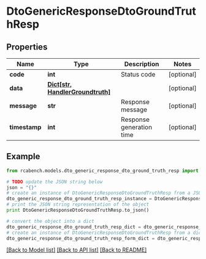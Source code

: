 # DtoGenericResponseDtoGroundTruthResp


## Properties

Name | Type | Description | Notes
------------ | ------------- | ------------- | -------------
**code** | **int** | Status code | [optional] 
**data** | [**Dict[str, HandlerGroundtruth]**](HandlerGroundtruth.md) |  | [optional] 
**message** | **str** | Response message | [optional] 
**timestamp** | **int** | Response generation time | [optional] 

## Example

```python
from rcabench.models.dto_generic_response_dto_ground_truth_resp import DtoGenericResponseDtoGroundTruthResp

# TODO update the JSON string below
json = "{}"
# create an instance of DtoGenericResponseDtoGroundTruthResp from a JSON string
dto_generic_response_dto_ground_truth_resp_instance = DtoGenericResponseDtoGroundTruthResp.from_json(json)
# print the JSON string representation of the object
print DtoGenericResponseDtoGroundTruthResp.to_json()

# convert the object into a dict
dto_generic_response_dto_ground_truth_resp_dict = dto_generic_response_dto_ground_truth_resp_instance.to_dict()
# create an instance of DtoGenericResponseDtoGroundTruthResp from a dict
dto_generic_response_dto_ground_truth_resp_form_dict = dto_generic_response_dto_ground_truth_resp.from_dict(dto_generic_response_dto_ground_truth_resp_dict)
```
[[Back to Model list]](../README.md#documentation-for-models) [[Back to API list]](../README.md#documentation-for-api-endpoints) [[Back to README]](../README.md)


